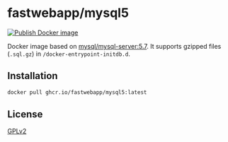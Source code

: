 # fastwebapp/mysql5

[![Publish Docker image](https://github.com/fastwebapp/docker-mysql5/actions/workflows/publish-docker-image.yml/badge.svg)](https://github.com/fastwebapp/docker-mysql5/actions/workflows/publish-docker-image.yml)

Docker image based on [mysql/mysql-server:5.7](https://github.com/mysql/mysql-docker/tree/main/mysql-server/5.7). It supports gzipped files (`.sql.gz`) in `/docker-entrypoint-initdb.d`.

<!------------------------------------->

## Installation

```sh
docker pull ghcr.io/fastwebapp/mysql5:latest
```

<!------------------------------------->

## License

[GPLv2](LICENSE)
